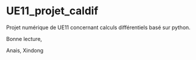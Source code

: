 # UE11_projet_caldif
Projet numérique de UE11 concernant calculs différentiels basé sur python.

Bonne lecture, 

Anais, Xindong
